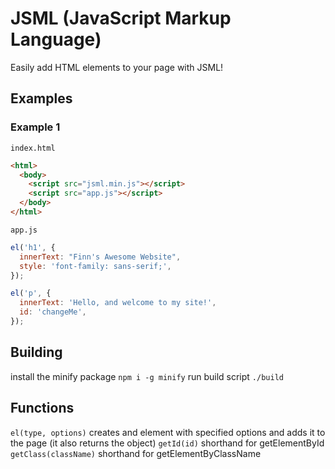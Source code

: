 # JSML (JavaScript Markup Language)

Easily add HTML elements to your page with JSML!

## Examples

### Example 1

`index.html`

```html
<html>
  <body>
    <script src="jsml.min.js"></script>
    <script src="app.js"></script>
  </body>
</html>
```

`app.js`

```javascript
el('h1', {
  innerText: "Finn's Awesome Website",
  style: 'font-family: sans-serif;',
});

el('p', {
  innerText: 'Hello, and welcome to my site!',
  id: 'changeMe',
});
```

## Building

install the minify package
`npm i -g minify`
run build script
`./build`

## Functions

`el(type, options)` creates and element with specified options and adds it to the page (it also returns the object)
`getId(id)` shorthand for getElementById
`getClass(className)` shorthand for getElementByClassName
